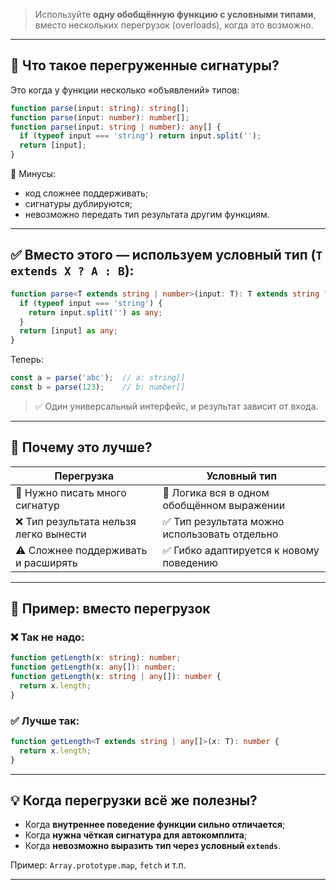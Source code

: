 
> Используйте **одну обобщённую функцию с условными типами**, вместо нескольких перегрузок (overloads), когда это возможно.

---

## 📌 Что такое перегруженные сигнатуры?

Это когда у функции несколько «объявлений» типов:

```ts
function parse(input: string): string[];
function parse(input: number): number[];
function parse(input: string | number): any[] {
  if (typeof input === 'string') return input.split('');
  return [input];
}
```

📛 Минусы:

* код сложнее поддерживать;
* сигнатуры дублируются;
* невозможно передать тип результата другим функциям.

---

## ✅ Вместо этого — используем **условный тип** (`T extends X ? A : B`):

```ts
function parse<T extends string | number>(input: T): T extends string ? string[] : number[] {
  if (typeof input === 'string') {
    return input.split('') as any;
  }
  return [input] as any;
}
```

Теперь:

```ts
const a = parse('abc');  // a: string[]
const b = parse(123);    // b: number[]
```

> ✅ Один универсальный интерфейс, и результат зависит от входа.

---

## 🧠 Почему это лучше?

| Перегрузка                            | Условный тип                                 |
| ------------------------------------- | -------------------------------------------- |
| 📄 Нужно писать много сигнатур        | 🧠 Логика вся в одном обобщённом выражении   |
| ❌ Тип результата нельзя легко вынести | ✅ Тип результата можно использовать отдельно |
| ⚠️ Сложнее поддерживать и расширять   | ✅ Гибко адаптируется к новому поведению      |

---

## 📌 Пример: вместо перегрузок

### ❌ Так не надо:

```ts
function getLength(x: string): number;
function getLength(x: any[]): number;
function getLength(x: string | any[]): number {
  return x.length;
}
```

### ✅ Лучше так:

```ts
function getLength<T extends string | any[]>(x: T): number {
  return x.length;
}
```

---

## 💡 Когда перегрузки всё же полезны?

* Когда **внутреннее поведение функции сильно отличается**;
* Когда **нужна чёткая сигнатура для автокомплита**;
* Когда **невозможно выразить тип через условный `extends`**.

Пример: `Array.prototype.map`, `fetch` и т.п.

---
